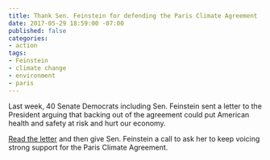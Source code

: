 ```yaml
---
title: Thank Sen. Feinstein for defending the Paris Climate Agreement
date: 2017-05-29 18:59:00 -07:00
published: false
categories:
- action
tags:
- Feinstein
- climate change
- environment
- paris
---
```


Last week, 40 Senate Democrats including Sen. Feinstein sent a letter to the President arguing that backing out of the agreement could put American health and safety at risk and hurt our economy. 

[Read the letter](https://www.feinstein.senate.gov/public/index.cfm/press-releases?ID=8327CDF1-E856-449C-88C6-35FEB0DA581E) and then give Sen. Feinstein a call to ask her to keep voicing strong support for the Paris Climate Agreement.